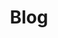---
layout: blog
title: Blog
cover: true
selected_posts:
posts_page: /blog/_posts
no_third_column: true
no_link_title: false 
no_excerpt: false 
hide_image: false
permalink: /
---
